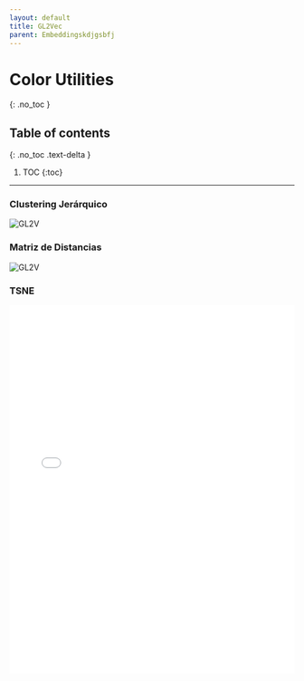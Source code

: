 ```yaml
---
layout: default
title: GL2Vec
parent: Embeddingskdjgsbfj
---
```


# Color Utilities
{: .no_toc }

## Table of contents
{: .no_toc .text-delta }

1. TOC
{:toc}

---

### Clustering Jerárquico
![GL2V](https://raw.githubusercontent.com/roicort/TesisGraphlets/master/embeddings/results/GL2Vec_dendrogram.svg)
### Matriz de Distancias
![GL2V](https://raw.githubusercontent.com/roicort/TesisGraphlets/master/embeddings/distance/GL2Vec.png)

### TSNE

<style>
    iframe{
    border: none;
    }
</style>
<iframe
    width="100%"
    height="650px"
    src="../iframes/TSNE-GL2Vec.html">
</iframe>

